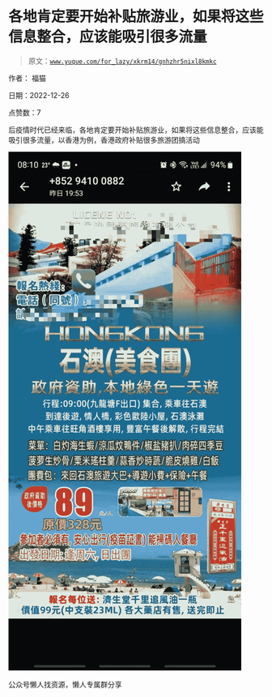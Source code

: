 # 各地肯定要开始补贴旅游业，如果将这些信息整合，应该能吸引很多流量

> 原文：[`www.yuque.com/for_lazy/xkrm14/gnhzhr5nixl8kmkc`](https://www.yuque.com/for_lazy/xkrm14/gnhzhr5nixl8kmkc)

作者： 福猫

日期：2022-12-26

点赞数：7

后疫情时代已经来临，各地肯定要开始补贴旅游业，如果将这些信息整合，应该能吸引很多流量，以香港为例，香港政府补贴很多旅游团搞活动

![](img/233a2f574ba72c78840b5c39a6150d76.png)

公众号懒人找资源，懒人专属群分享

